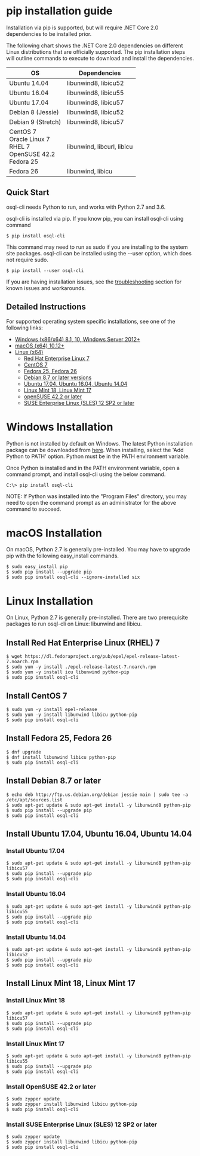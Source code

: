 # pip installation guide
Installation via pip is supported, but will require .NET Core 2.0 dependencies to be installed prior.

The following chart shows the .NET Core 2.0 dependencies on different Linux distributions that are officially supported.
The pip installation steps will outline commands to execute to download and install the dependencies.

| OS                 | Dependencies |
| ------------------ | ------------ |
| Ubuntu 14.04       | libunwind8, libicu52 |
| Ubuntu 16.04       | libunwind8, libicu55 |
| Ubuntu 17.04       | libunwind8, libicu57 |
| Debian 8 (Jessie)  | libunwind8, libicu52 |
| Debian 9 (Stretch) | libunwind8, libicu57 |
| CentOS 7 <br> Oracle Linux 7 <br> RHEL 7 <br> OpenSUSE 42.2 <br> Fedora 25 | libunwind, libcurl, libicu |
| Fedora 26          | libunwind, libicu |

## Quick Start
osql-cli needs Python to run, and works with Python 2.7 and 3.6.

osql-cli is installed via pip.  If you know pip, you can install osql-cli using command
```shell
$ pip install osql-cli
```
This command may need to run as sudo if you are installing to the system site packages. osql-cli can be
installed using the --user option, which does not require sudo.
```shell
$ pip install --user osql-cli
```

If you are having installation issues, see the [troubleshooting](https://github.com/dbcli/osql-cli/blob/master/doc/troubleshooting_guide.md) section for known issues and workarounds.


## Detailed Instructions

For supported operating system specific installations, see one of the following links:

* [Windows (x86/x64) 8.1, 10, Windows Server 2012+](#windows-installation)
* [macOS (x64) 10.12+](#macos-installation)
* [Linux (x64)](#linux-installation)
    * [Red Hat Enterprise Linux 7](#install-red-hat-enterprise-linux-rhel-7)
    * [CentOS 7](#install-centos-7)
    * [Fedora 25, Fedora 26](#install-fedora-25-fedora-26)
    * [Debian 8.7 or later versions](#install-debian-87-or-later)
    * [Ubuntu 17.04, Ubuntu 16.04, Ubuntu 14.04](#install-ubuntu-1704-ubuntu-1604-ubuntu-1404)
    * [Linux Mint 18, Linux Mint 17](#install-linux-mint-18-linux-mint-17)
    * [openSUSE 42.2 or later](#install-opensuse-422-or-later)
    * [SUSE Enterprise Linux (SLES) 12 SP2 or later](#install-suse-enterprise-linux-sles-12-sp2-or-later)

# Windows Installation

Python is not installed by default on Windows.  The latest Python installation package can be downloaded from [here](https://www.python.org/downloads/).  When installing, select the 'Add Python to PATH' option.  Python must be in the PATH environment variable.

Once Python is installed and in the PATH environment variable, open a command prompt, and install osql-cli using the below command.  

```shell
C:\> pip install osql-cli
```
NOTE: If Python was installed into the "Program Files" directory, you may need to open the command prompt as an administrator for the above command to succeed.

# macOS Installation

On macOS, Python 2.7 is generally pre-installed. You may have to upgrade pip with the following easy_install commands.

```shell
$ sudo easy_install pip
$ sudo pip install --upgrade pip
$ sudo pip install osql-cli --ignore-installed six
```

# Linux Installation

On Linux, Python 2.7 is generally pre-installed. There are two prerequisite packages to run osql-cli on Linux: libunwind and libicu.

## Install Red Hat Enterprise Linux (RHEL) 7
```shell
$ wget https://dl.fedoraproject.org/pub/epel/epel-release-latest-7.noarch.rpm 
$ sudo yum -y install ./epel-release-latest-7.noarch.rpm
$ sudo yum -y install icu libunwind python-pip 
$ sudo pip install osql-cli
```

## Install CentOS 7
```shell
$ sudo yum -y install epel-release 
$ sudo yum -y install libunwind libicu python-pip 
$ sudo pip install osql-cli
```

## Install Fedora 25, Fedora 26
```shell
$ dnf upgrade
$ dnf install libunwind libicu python-pip
$ sudo pip install osql-cli
```

## Install Debian 8.7 or later
```shell
$ echo deb http://ftp.us.debian.org/debian jessie main | sudo tee -a /etc/apt/sources.list
$ sudo apt-get update & sudo apt-get install -y libunwind8 python-pip
$ sudo pip install --upgrade pip
$ sudo pip install osql-cli
```

## Install Ubuntu 17.04, Ubuntu 16.04, Ubuntu 14.04

### Install Ubuntu 17.04
```shell
$ sudo apt-get update & sudo apt-get install -y libunwind8 python-pip libicu57
$ sudo pip install --upgrade pip
$ sudo pip install osql-cli
```

### Install Ubuntu 16.04
```shell
$ sudo apt-get update & sudo apt-get install -y libunwind8 python-pip libicu55 
$ sudo pip install --upgrade pip
$ sudo pip install osql-cli
```

### Install Ubuntu 14.04
```shell
$ sudo apt-get update & sudo apt-get install -y libunwind8 python-pip libicu52
$ sudo pip install --upgrade pip
$ sudo pip install osql-cli
```

## Install Linux Mint 18, Linux Mint 17

### Install Linux Mint 18
```shell
$ sudo apt-get update & sudo apt-get install -y libunwind8 python-pip libicu57
$ sudo pip install --upgrade pip
$ sudo pip install osql-cli
```

### Install Linux Mint 17
```shell
$ sudo apt-get update & sudo apt-get install -y libunwind8 python-pip libicu55
$ sudo pip install --upgrade pip
$ sudo pip install osql-cli
```

### Install OpenSUSE 42.2 or later
```shell
$ sudo zypper update
$ sudo zypper install libunwind libicu python-pip
$ sudo pip install osql-cli
```
 
 
### Install SUSE Enterprise Linux (SLES) 12 SP2 or later
```shell
$ sudo zypper update
$ sudo zypper install libunwind libicu python-pip
$ sudo pip install osql-cli
```
